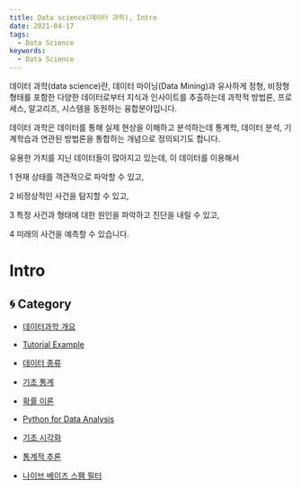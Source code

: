 ```yaml
---
title: Data science(데이터 과학), Intro
date: 2021-04-17
tags:
  - Data Science
keywords:
  - Data Science
---
```


데이터 과학(data science)란, 데이터 마이닝(Data Mining)과 유사하게 정형, 비정형 형태를 포함한 다양한 데이터로부터 지식과 인사이트를 추출하는데 과학적 방법론, 프로세스, 알고리즈, 시스템을 동원하는 융합분야입니다.

데이터 과학은 데이터를 통해 실제 현상을 이해하고 분석하는데 통계학, 데이터 분석, 기계학습과 연관된 방법론을 통합하는 개념으로 정의되기도 합니다.

유용한 가치를 지닌 데이터들이 많아지고 있는데, 이 데이터를 이용해서

1 현재 상태를 객관적으로 파악할 수 있고,

2 비정상적인 사건을 탐지할 수 있고,

3 특정 사건과 형태에 대한 원인을 파악하고 진단을 내릴 수 있고,

4 미래의 사건을 예측할 수 있습니다.

# Intro

## 🌀 Category

- [데이터과학 개요]()

- [Tutorial Example]()

- [데이터 종류]()

- [기초 통계]()

- [확률 이론]()

- [Python for Data Analysis]()

- [기초 시각화]()

- [통계적 추론]()

- [나이브 베이즈 스팸 필터]()

